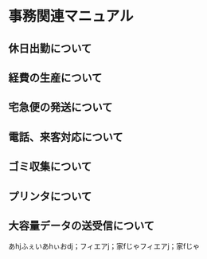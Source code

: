 # 事務関連マニュアル
## 休日出勤について
## 経費の生産について
## 宅急便の発送について
## 電話、来客対応について
## ゴミ収集について
## プリンタについて
## 大容量データの送受信について
あhjふぇいあhぃおdj；フィエアj；家fじゃフィエアj；家fじゃ